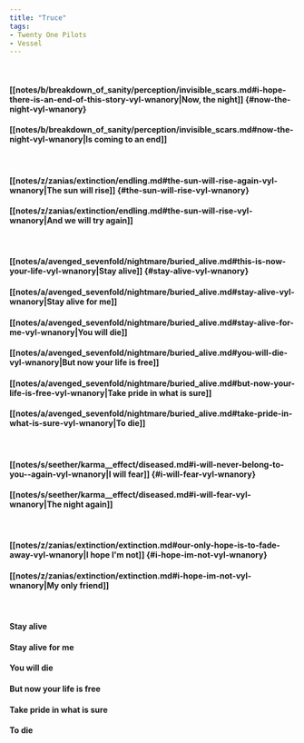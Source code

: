 ```yaml
---
title: "Truce"
tags:
- Twenty One Pilots
- Vessel
---
```

&nbsp;
#### [[notes/b/breakdown_of_sanity/perception/invisible_scars.md#i-hope-there-is-an-end-of-this-story-vyl-wnanory|Now, the night]] {#now-the-night-vyl-wnanory}
#### [[notes/b/breakdown_of_sanity/perception/invisible_scars.md#now-the-night-vyl-wnanory|Is coming to an end]]
&nbsp;
#### [[notes/z/zanias/extinction/endling.md#the-sun-will-rise-again-vyl-wnanory|The sun will rise]] {#the-sun-will-rise-vyl-wnanory}
#### [[notes/z/zanias/extinction/endling.md#the-sun-will-rise-vyl-wnanory|And we will try again]]
&nbsp;
#### [[notes/a/avenged_sevenfold/nightmare/buried_alive.md#this-is-now-your-life-vyl-wnanory|Stay alive]] {#stay-alive-vyl-wnanory}
#### [[notes/a/avenged_sevenfold/nightmare/buried_alive.md#stay-alive-vyl-wnanory|Stay alive for me]]
#### [[notes/a/avenged_sevenfold/nightmare/buried_alive.md#stay-alive-for-me-vyl-wnanory|You will die]]
#### [[notes/a/avenged_sevenfold/nightmare/buried_alive.md#you-will-die-vyl-wnanory|But now your life is free]]
#### [[notes/a/avenged_sevenfold/nightmare/buried_alive.md#but-now-your-life-is-free-vyl-wnanory|Take pride in what is sure]]
#### [[notes/a/avenged_sevenfold/nightmare/buried_alive.md#take-pride-in-what-is-sure-vyl-wnanory|To die]]
&nbsp;
#### [[notes/s/seether/karma__effect/diseased.md#i-will-never-belong-to-you--again-vyl-wnanory|I will fear]] {#i-will-fear-vyl-wnanory}
#### [[notes/s/seether/karma__effect/diseased.md#i-will-fear-vyl-wnanory|The night again]]
&nbsp;
#### [[notes/z/zanias/extinction/extinction.md#our-only-hope-is-to-fade-away-vyl-wnanory|I hope I'm not]] {#i-hope-im-not-vyl-wnanory}
#### [[notes/z/zanias/extinction/extinction.md#i-hope-im-not-vyl-wnanory|My only friend]]
&nbsp;
#### Stay alive
#### Stay alive for me
#### You will die
#### But now your life is free
#### Take pride in what is sure
#### To die
